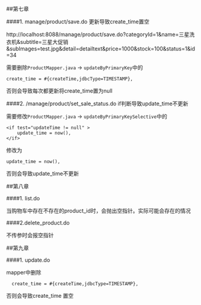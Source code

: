 ##第七章

####1. manage/product/save.do 更新导致create_time置空

http://localhost:8088/manage/product/save.do?categoryId=1&name=三星洗衣机&subtitle=三星大促销&subImages=test.jpg&detail=detailtext&price=1000&stock=100&status=1&id=34

需要删除`ProductMapper.java` -> `updateByPrimaryKey`中的

	create_time = #{createTime,jdbcType=TIMESTAMP},

否则会导致每次都更新将create_time置为null

####2. /manage/product/set_sale_status.do  if判断导致update_time不更新

需要修改`ProductMapper.java` -> `updateByPrimaryKeySelective`中的

	<if test="updateTime != null" >
		update_time = now(),
	</if>

修改为

	update_time = now(),

否则会导致update_time不更新

##第八章

####1. list.do

当购物车中存在不存在的product_id时，会抛出空指针。实际可能会存在的情况

####2.delete_product.do

不传参时会报空指针

##第九章

####1. update.do

mapper中删除

      create_time = #{createTime,jdbcType=TIMESTAMP},

否则会导致create_time 置空
